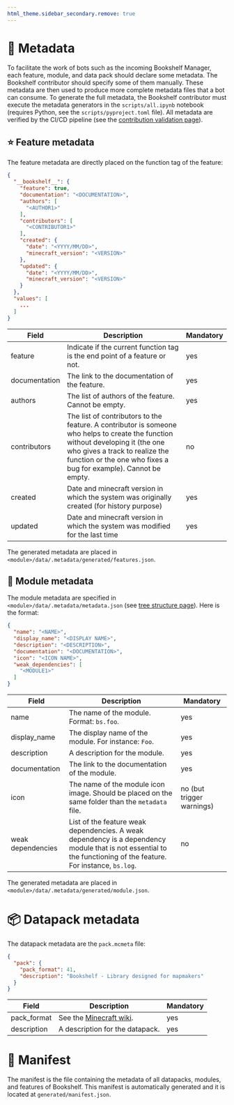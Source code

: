 ```yaml
---
html_theme.sidebar_secondary.remove: true
---
```


# 🔖 Metadata

To facilitate the work of bots such as the incoming Bookshelf Manager, each feature, module, and data pack should declare some metadata.
The Bookshelf contributor should specify some of them manually.
These metadata are then used to produce more complete metadata files that a bot can consume.
To generate the full metadata, the Bookshelf contributor must execute the metadata generators in the `scripts/all.ipynb` notebook (requires Python, see the `scripts/pyproject.toml` file).
All metadata are verified by the CI/CD pipeline (see the [contribution validation page](project:../contribute/contribution-validation.md)).

## ⭐ Feature metadata

The feature metadata are directly placed on the function tag of the feature:

```json
{
  "__bookshelf__": {
    "feature": true,
    "documentation": "<DOCUMENTATION>",
    "authors": [
      "<AUTHOR1>"
    ],
    "contributors": [
      "<CONTRIBUTOR1>"
    ],
    "created": {
      "date": "<YYYY/MM/DD>",
      "minecraft_version": "<VERSION>"
    },
    "updated": {
      "date": "<YYYY/MM/DD>",
      "minecraft_version": "<VERSION>"
    }
  },
  "values": [
    ...
  ]
}
```

| Field | Description | Mandatory |
|-------|-------------|---------- |
| feature | Indicate if the current function tag is the end point of a feature or not. | yes |
| documentation | The link to the documentation of the feature. | yes |
| authors | The list of authors of the feature. Cannot be empty. | yes |
| contributors | The list of contributors to the feature. A contributor is someone who helps to create the function without developing it (the one who gives a track to realize the function or the one who fixes a bug for example). Cannot be empty. | no |
| created | Date and minecraft version in which the system was originally created (for history purpose) | yes |
| updated | Date and minecraft version in which the system was modified for the last time | yes |

The generated metadata are placed in `<module>/data/.metadata/generated/features.json`.

## 🧩 Module metadata

The module metadata are specified in `<module>/data/.metadata/metadata.json` (see [tree structure page](project:../contribute/tree-structure.md)).
Here is the format:

```json
{
  "name": "<NAME>",
  "display_name": "<DISPLAY NAME>",
  "description": "<DESCRIPTION>",
  "documentation": "<DOCUMENTATION>",
  "icon": "<ICON NAME>",
  "weak_dependencies": [
    "<MODULE1>"
  ]
}
```

| Field | Description | Mandatory |
|-------|-------------|---------- |
| name | The name of the module. Format: `bs.foo`. | yes |
| display_name | The display name of the module. For instance: `Foo`. | yes |
| description | A description for the module. | yes |
| documentation | The link to the documentation of the module. | yes |
| icon | The name of the module icon image. Should be placed on the same folder than the `metadata` file. | no (but trigger warnings) |
| weak dependencies | List of the feature weak dependencies. A weak dependency is a dependency module that is not essential to the functioning of the feature. For instance, `bs.log`. | no |

The generated metadata are placed in `<module>/data/.metadata/generated/module.json`.

# 📦 Datapack metadata

The datapack metadata are the `pack.mcmeta` file:

```json
{
  "pack": {
    "pack_format": 41,
    "description": "Bookshelf - Library designed for mapmakers"
  }
}

```

| Field | Description | Mandatory |
|-------|-------------|---------- |
| pack_format | See the [Minecraft wiki](https://minecraft.wiki/w/Pack_format). | yes |
| description | A description for the datapack. | yes |


# 📜 Manifest

The manifest is the file containing the metadata of all datapacks, modules, and features of Bookshelf.
This manifest is automatically generated and it is located at `generated/manifest.json`.
